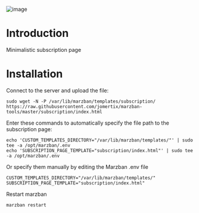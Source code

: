 ![image](https://github.com/jomertix/marzban-tools/assets/150632538/5866c40e-cf64-472b-b492-416e53d92f2d)



# Introduction

Minimalistic subscription page

# Installation

Connect to the server and upload the file:
```
sudo wget -N -P /var/lib/marzban/templates/subscription/ https://raw.githubusercontent.com/jomertix/marzban-tools/master/subscription/index.html
```
Enter these commands to automatically specify the file path to the subscription page:
```
echo 'CUSTOM_TEMPLATES_DIRECTORY="/var/lib/marzban/templates/"' | sudo tee -a /opt/marzban/.env
echo 'SUBSCRIPTION_PAGE_TEMPLATE="subscription/index.html"' | sudo tee -a /opt/marzban/.env
```
Or specify them manually by editing the Marzban .env file 
```
CUSTOM_TEMPLATES_DIRECTORY="/var/lib/marzban/templates/"
SUBSCRIPTION_PAGE_TEMPLATE="subscription/index.html"
```
Restart marzban
```
marzban restart
```
